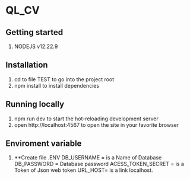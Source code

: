 # QL_CV
## **Getting started**
1. NODEJS v12.22.9
## **Installation**
1. cd to file TEST to go into the project root
2. npm install to install dependencies
## **Running locally**
1. npm run dev to start the hot-reloading development server
2. open http://localhost:4567 to open the site in your favorite browser

## **Enviroment variable**
1. **Create file .ENV
    DB_USERNAME = is a Name of Database
    DB_PASSWORD = Database password
    ACESS_TOKEN_SECRET = is a Token of Json web token
    URL_HOST= is a link localhost.

    
